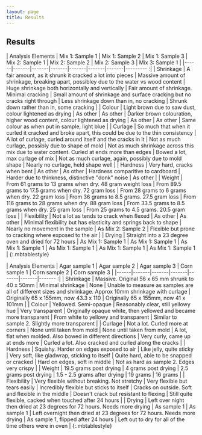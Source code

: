 ```yaml
---
layout: page
title: Results
---
```

## Results

| Analysis Elements | Mix 1: Sample 1 | Mix 1: Sample 2 | Mix 1: Sample 3 | Mix 2: Sample 1 | Mix 2: Sample 2 | Mix 2: Sample 3 | Mix 3: Sample 1 |
|------|-------|-------|-------|-------|-------|-------|--------- :|
| Shrinkage | A fair amount, as it shrunk it cracked a lot into pieces | Massive amount of shrinkage, breaking apart, possibley due to the water vs wood content | Huge shrinkage both horizontally and vertically | Fair amount of shrinkage. Minimal cracking | Small amount of shrinkage and surface cracking but no cracks right through | Less shrinkage down than in, no cracking | Shrunk down rather than in, some cracking |
| Colour | Light brown due to saw dust, colour lightened as drying | As other | As other | Darker brown colouration, higher wood content, colour lightened as drying | As other | As other | Same colour as when put in sample, light blue |
| Curlage | So much that when it curled it cracked and broke apart, this could be due to the thin consistency | A lot of curlage, curled around itself and the cracks in it | Not as much curlage, possibly due to shape of mold | Not as much shrinkage across this mix due to water content. Curled at ends more than edges | Bowed a lot, max curlage of mix | Not as much curlage, again, possibly due to mold shape | Nearly no curlage, held shape well | 
| Hardness | Very hard, cracks when bent | As other | As other | Hardness comparitive to cardboard | Harder due to thinkness, distinctive "donk" noise | As other | 
| Weight | From 61 grams to 13 grams when dry. 48 gram weight loss | From 89.5 grams to 17.5 grams when dry. 72 gram loss | From 28 grams to 6 grams when dry. 22 gram loss | From 36 grams to 8.5 grams. 27.5 gram loss | From 116 grams to 28 grams when dry. 88 gram loss | From 33.5 grams to 8.5 grams when dry. 25 gram loss | From 25 grams to 4.5 grams. 20.5 gram loss |
| Flexibility | Not a lot as tends to crack when flexed | As other | As other | Minimal flexibility but has elasticity and springs back to shape | Nearly no movement in the sample | As Mix 2: Sample 2 | Flexible but prone to cracking where exposed to the air |
| Drying | Straight into a 23 degree oven and dried for 72 hours | As Mix 1: Sample 1 | As Mix 1: Sample 1 | As Mix 1: Sample 1 | As Mix 1: Sample 1 | As Mix 1: Sample 1 | As Mix 1: Sample 1 |
{:.mbtablestyle}

 
| Analysis Elements | Agar sample 1 | Agar sample 2 | Agar sample 3 | Corn sample 1 | Corn sample 2 | Corn sample 3 |
|------|-------|-------|-------|-------|-------|------- :|
| Shrinkage | Massive. Original 56 x 65 mm shrunk to 40 x 50mm | Minimal shrinkage | None | Unable to measure as samples are all of different sizes and shrinkage. Approx 10mm shrinkage with curlage | Originally 65 x 155mm, now 43.3 x 110 | Originally 65 x 155mm, now 41 x 101mm |
| Colour | Yellowed. Semi-opaque | Reasonably clear, still yellowy hue | Very transparent | Originally opaque white, then yellowed and became more transparent | From white to yellowy and transparent | Similar to sample 2. Slightly more transparent |
| Curlage | Not a lot. Curled more at corners | None until taken from mold | None until taken from mold | A lot, flat when molded. Also bowed in different directions | Very curly, came up at ends more | Curled a lot. Also cracked and curled along the cracks |
| Hardness | Squishy. Harder on edges exposed to air | Like jelly, quite sticky | Very soft, like gladwrap, sticking to itself | Quite hard, able to be snapped or cracked | Hard on edges, soft in middle | Not as hard as sample 2. Edges very crispy |
| Weight | 19.5 grams post drying | 4 grams post drying | 2.5 grams post drying | 1.5 - 2.5 grams after drying | 19 grams | 16 grams |
| Flexibility | Very flexible without breaking. Not stretchy | Very flexible but tears easily | Incredibly flexible but sticks to itself | Cracks on outside. Soft and flexible in the middle | Doesn't crack but resistant to flexing | Still quite flexible, cacked when touched after 24 hours |
| Drying | Left over night then dried at 23 degrees for 72 hours. Needs more drying | As sample 1 | As sample 1 | Left overnight then dried at 23 degrees for 72 hours. Needs more drying | As sample 1, flipped after 24 hours | Left out to dry for all of the time others were in oven |
{:.mbtablestyle}


